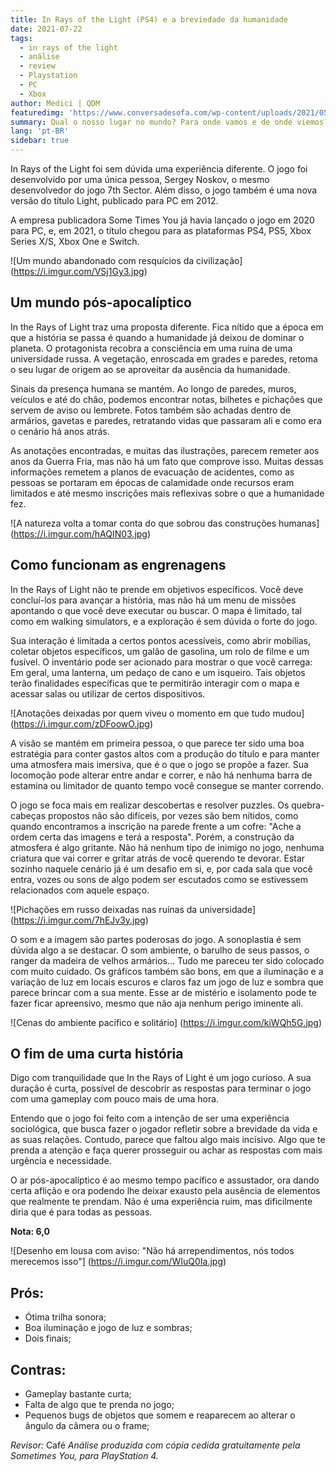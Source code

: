 ```yaml
---
title: In Rays of the Light (PS4) e a breviedade da humanidade
date: 2021-07-22
tags:
  - in rays of the light
  - análise
  - review
  - Playstation
  - PC
  - Xbox
author: Medici | QDM
featuredimg: 'https://www.conversadesofa.com/wp-content/uploads/2021/05/In-rays-of-the-Light_20210504162313-700x394.jpg'
summary: Qual o nosso lugar no mundo? Para onde vamos e de onde viemos? Descubra nessa jornada curta e solitária.
lang: 'pt-BR'
sidebar: true
---
```

In Rays of the Light foi sem dúvida uma experiência diferente. O jogo foi desenvolvido por uma única pessoa, Sergey Noskov, o mesmo desenvolvedor do jogo 7th Sector. Além disso, o jogo também é uma nova versão do título Light, publicado para PC em 2012.

A empresa publicadora Some Times You já havia lançado o jogo em 2020 para PC, e, em 2021, o título chegou para as plataformas PS4, PS5, Xbox Series X/S,  Xbox One e Switch.

![Um mundo abandonado com resquícios da civilização] (https://i.imgur.com/VSj1Gy3.jpg)

## Um mundo pós-apocalíptico

In the Rays of Light traz uma proposta diferente. Fica nítido que a época em que a história se passa é quando a humanidade já deixou de dominar o planeta. O protagonista recobra a consciência em uma ruína de uma universidade russa. A vegetação, enroscada em grades e paredes, retoma o seu lugar de origem ao se aproveitar da ausência da humanidade.

Sinais da presença humana se mantém. Ao longo de paredes, muros, veículos e até do chão, podemos encontrar notas, bilhetes e pichações que servem de aviso ou lembrete. Fotos também são achadas dentro de armários, gavetas e paredes, retratando vidas que passaram ali e como era o cenário há anos atrás.

As anotações encontradas, e muitas das ilustrações, parecem remeter aos anos da Guerra Fria, mas não há um fato que comprove isso. Muitas dessas informações remetem a planos de evacuação de acidentes, como as pessoas se portaram em épocas de calamidade onde recursos eram limitados e até mesmo inscrições mais reflexivas sobre o que a humanidade fez.

![A natureza volta a tomar conta do que sobrou das construções humanas] (https://i.imgur.com/hAQIN03.jpg)

## Como funcionam as engrenagens

In the Rays of Light não te prende em objetivos específicos. Você deve concluí-los para avançar a história, mas não há um menu de missões apontando o que você deve executar ou buscar. O mapa é limitado, tal como em walking simulators, e a exploração é sem dúvida o forte do jogo.

Sua interação é limitada a certos pontos acessíveis, como abrir mobílias, coletar objetos específicos, um galão de gasolina, um rolo de filme e um fusível. O inventário pode ser acionado para mostrar o que você carrega: Em geral, uma lanterna, um pedaço de cano e um isqueiro. Tais objetos terão finalidades específicas que te permitirão interagir com o mapa e acessar salas ou utilizar de certos dispositivos.

![Anotações deixadas por quem viveu o momento em que tudo mudou] (https://i.imgur.com/zDFoowO.jpg)

A visão se mantém em primeira pessoa, o que parece ter sido uma boa estratégia para conter gastos altos com a produção do título e para manter uma atmosfera mais imersiva, que é o que o jogo se propõe a fazer. Sua locomoção pode alterar entre andar e correr, e não há nenhuma barra de estamina ou limitador de quanto tempo você consegue se manter correndo.

O jogo se foca mais em realizar descobertas e resolver puzzles. Os quebra-cabeças propostos não são difíceis, por vezes são bem nítidos, como quando encontramos a inscrição na parede frente a um cofre: "Ache a ordem certa das imagens e terá a resposta". Porém, a construção da atmosfera é algo gritante. Não há nenhum tipo de inimigo no jogo, nenhuma criatura que vai correr e gritar atrás de você querendo te devorar. Estar sozinho naquele cenário já é um desafio em si, e, por cada sala que você entra, vozes ou sons de algo podem ser escutados como se estivessem relacionados com aquele espaço.

![Pichações em russo deixadas nas ruínas da universidade] (https://i.imgur.com/7hEJv3y.jpg)

O som e a imagem são partes poderosas do jogo. A sonoplastia é sem dúvida algo a se destacar. O som ambiente, o barulho de seus passos, o ranger da madeira de velhos armários... Tudo me pareceu ter sido colocado com muito cuidado. Os gráficos também são bons, em que a iluminação e a variação de luz em locais escuros e claros faz um jogo de luz e sombra que parece brincar com a sua mente. Esse ar de mistério e isolamento pode te fazer ficar apreensivo, mesmo que não aja nenhum perigo iminente ali.

![Cenas do ambiente pacífico e solitário] (https://i.imgur.com/kiWQh5G.jpg)

## O fim de uma curta história

Digo com tranquilidade que In the Rays of Light é um jogo curioso. A sua duração é curta, possível de descobrir as respostas para terminar o jogo com uma gameplay com pouco mais de uma hora.

Entendo que o jogo foi feito com a intenção de ser uma experiência sociológica, que busca fazer o jogador refletir sobre a brevidade da vida e as suas relações. Contudo, parece que faltou algo mais incisivo. Algo que te prenda a atenção e faça querer prosseguir ou achar as respostas com mais urgência e necessidade.

O ar pós-apocalíptico é ao mesmo tempo pacífico e assustador, ora dando certa aflição e ora podendo lhe deixar exausto pela ausência de elementos que realmente te prendam. Não é uma experiência ruim, mas dificilmente diria que é para todas as pessoas.

**Nota: 6,0**

![Desenho em lousa com aviso: "Não há arrependimentos, nós todos merecemos isso"] (https://i.imgur.com/WIuQ0Ia.jpg)

## Prós:
- Ótima trilha sonora;
- Boa iluminação e jogo de luz e sombras;
- Dois finais;

## Contras:
- Gameplay bastante curta;
- Falta de algo que te prenda no jogo;
- Pequenos bugs de objetos que somem e reaparecem ao alterar o ângulo da câmera ou o frame;

*Revisor:* Café
*Análise produzida com cópia cedida gratuitamente pela Sometimes You, para PlayStation 4.*


